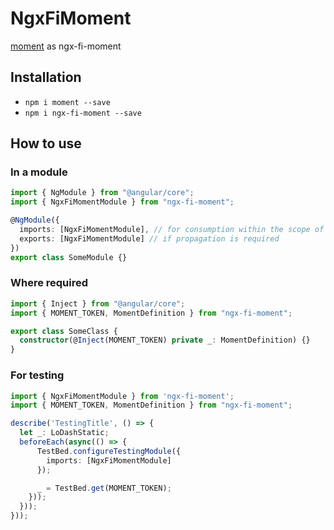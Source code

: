 # NgxFiMoment

[moment](https://momentjs.com/) as ngx-fi-moment

## Installation

- `npm i moment --save`
- `npm i ngx-fi-moment --save`

## How to use

### In a module

```typescript
import { NgModule } from "@angular/core";
import { NgxFiMomentModule } from "ngx-fi-moment";

@NgModule({
  imports: [NgxFiMomentModule], // for consumption within the scope of the module
  exports: [NgxFiMomentModule] // if propagation is required
})
export class SomeModule {}
```

### Where required

```typescript
import { Inject } from "@angular/core";
import { MOMENT_TOKEN, MomentDefinition } from "ngx-fi-moment";

export class SomeClass {
  constructor(@Inject(MOMENT_TOKEN) private _: MomentDefinition) {}
}
```

### For testing

```typescript
import { NgxFiMomentModule } from 'ngx-fi-moment';
import { MOMENT_TOKEN, MomentDefinition } from "ngx-fi-moment";

describe('TestingTitle', () => {
  let _: LoDashStatic;
  beforeEach(async(() => {
      TestBed.configureTestingModule({
        imports: [NgxFiMomentModule]
      });

      _ = TestBed.get(MOMENT_TOKEN);
    }));
  }));
}));
```
